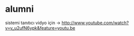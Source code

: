 alumni
======
sistemi tanıtıcı vidyo için -> http://www.youtube.com/watch?v=v_u2ufN6ypk&feature=youtu.be
